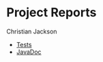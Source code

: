 # Project Reports

Christian Jackson

* [Tests](gh-pages/reports/tests/test/)
* [JavaDoc](gh-pages/docs/javadoc/)